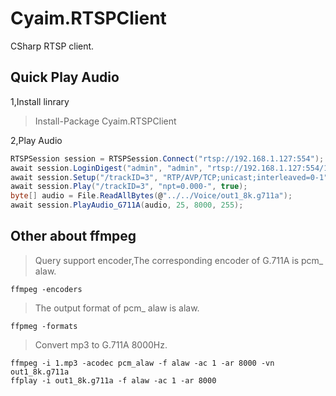 # Cyaim.RTSPClient
CSharp RTSP client.

## Quick Play Audio
1,Install linrary 
> Install-Package Cyaim.RTSPClient

2,Play Audio
```C#
RTSPSession session = RTSPSession.Connect("rtsp://192.168.1.127:554");
await session.LoginDigest("admin", "admin", "rtsp://192.168.1.127:554/1/1", true);
await session.Setup("/trackID=3", "RTP/AVP/TCP;unicast;interleaved=0-1", true);
await session.Play("/trackID=3", "npt=0.000-", true);
byte[] audio = File.ReadAllBytes(@"../../Voice/out1_8k.g711a");
await session.PlayAudio_G711A(audio, 25, 8000, 255);
```

## Other about ffmpeg

> Query support encoder,The corresponding encoder of G.711A is pcm_ alaw.
```
ffmpeg -encoders
```

> The output format of pcm_ alaw is alaw.
```
ffpmeg -formats
```

> Convert mp3 to G.711A 8000Hz.
```
ffmpeg -i 1.mp3 -acodec pcm_alaw -f alaw -ac 1 -ar 8000 -vn out1_8k.g711a
ffplay -i out1_8k.g711a -f alaw -ac 1 -ar 8000
```
